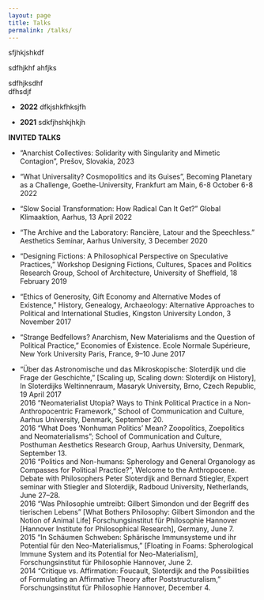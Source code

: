 ```yaml
---
layout: page
title: Talks
permalink: /talks/
---
```


sfjhkjshkdf

sdfhjkhf
ahfjks

sdfhjksdhf<br>
dfhsdjf

* **2022** dfkjshkfhksjfh

* **2021** sdkfjhshkjhkjh

**INVITED TALKS**<br>	
* “Anarchist Collectives: Solidarity with Singularity and Mimetic Contagion”, Prešov, Slovakia, 2023<br>

* “What Universality? Cosmopolitics and its Guises”, Becoming Planetary as a Challenge, Goethe-University, Frankfurt am Main, 6-8 October 6-8 2022<br>

* “Slow Social Transformation: How Radical Can It Get?” Global Klimaaktion, Aarhus, 13 April 2022<br>

* “The Archive and the Laboratory: Rancière, Latour and the Speechless.” Aesthetics Seminar, Aarhus University, 3 December 2020<br>

* “Designing Fictions: A Philosophical Perspective on Speculative Practices,” Workshop Designing Fictions, Cultures, Spaces and Politics Research Group, School of Architecture, University of Sheffield, 18 February 2019<br>

* “Ethics of Generosity, Gift Economy and Alternative Modes of Existence,” History, Genealogy, Archaeology: Alternative Approaches to Political and International Studies, Kingston University London, 3 November 2017<br>

* “Strange Bedfellows? Anarchism, New Materialisms and the Question of Political Practice,” Economies of Existence. Ecole Normale Supérieure, New York University Paris, France,  9–10 June 2017<br>

* “Über das Astronomische und das Mikroskopische: Sloterdijk und die Frage der Geschichte,” [Scaling up, Scaling down: Sloterdijk on History], In Sloterdijks Weltinnenraum, Masaryk University, Brno, Czech Republic, 19 April 2017<br>
2016	“Neomaterialist Utopia? Ways to Think Political Practice in a Non-Anthropocentric Framework,” School of Communication and Culture, Aarhus University, Denmark, September 20.<br>
2016	“What Does ‘Nonhuman Politics’ Mean? Zoopolitics, Zoepolitics and Neomaterialisms”; School of Communication and Culture, Posthuman Aesthetics Research Group, Aarhus University, Denmark, September 13.<br>
2016	“Politics and Non-humans: Spherology and General Organology as Compasses for Political Practice?”, Welcome to the Anthropocene. Debate with Philosophers Peter Sloterdijk and Bernard Stiegler, Expert seminar with Stiegler and Sloterdijk, Radboud University, Netherlands, June 27–28.<br>
2016	“Was Philosophie umtreibt: Gilbert Simondon und der Begriff des tierischen Lebens” [What Bothers Philosophy: Gilbert Simondon and the Notion of Animal Life] Forschungsinstitut für Philosophie Hannover [Hannover Institute for Philosophical Research], Germany, June 7.<br> 
2015 	“In Schäumen Schweben: Sphärische Immunsysteme und ihr Potential für den Neo-Materialismus,” [Floating in Foams: Spherological Immune System and its Potential for Neo-Materialism], Forschungsinstitut für Philosophie Hannover, June 2.<br> 
2014 	“Critique vs. Affirmation: Foucault, Sloterdijk and the Possibilities of Formulating an Affirmative Theory after Poststructuralism,” Forschungsinstitut für Philosophie Hannover, December 4.<br>
